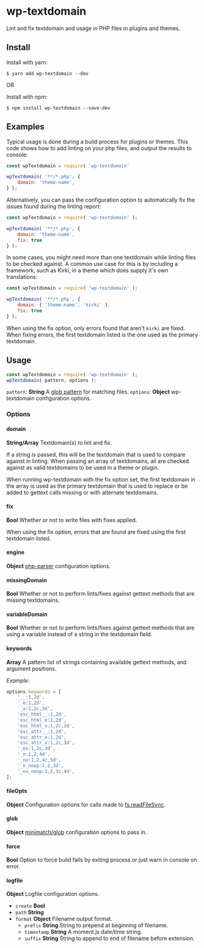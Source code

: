 # wp-textdomain
Lint and fix textdomain and usage in PHP files in plugins and themes.

## Install

Install with yarn:

```
$ yarn add wp-textdomain --dev
```

OR

Install with npm:

```
$ npm install wp-textdomain --save-dev
```

## Examples

Typical usage is done during a build process for plugins or themes.  This code shows how to add linting on your php files, and output the results to console:

```js
const wpTextdomain = require( 'wp-textdomain'

wpTextdomain( '**/*.php', {
	domain: 'theme-name',
} );
```

 Alternatively, you can pass the configuration option to automatically fix the issues found during the linting report:

```js
const wpTextdomain = require( 'wp-textdomain' );

wpTextdomain( '**/*.php', {
	domain: 'theme-name',
	fix: true
} );
```

In some cases, you might need more than one textdomain while linting files to be checked against.  A common use case for this is by including a framework, such as Kirki, in a theme which does supply it's own translations:

```js
const wpTextdomain = require( 'wp-textdomain' );

wpTextdomain( '**/*.php', {
	domain: [ 'theme-name', 'kirki' ],
	fix: true
} );
```

When using the fix option, only errors found that aren't `kirki` are fixed.  When fixing errors, the first textdomain listed is the one used as the primary textdomain.

## Usage

```js
const wpTextdomain = require( 'wp-textdomain' );
wpTextdomain( pattern, options );
```

`pattern`: **String** A [glob pattern](https://www.npmjs.com/package/glob) for matching files.
`options`: **Object** wp-textdomain configuration options.

### Options
#### domain
**String/Array** Textdomain(s) to lint and fix.

If a string is passed, this will be the textdomain that is used to compare against in linting. When passing an array of textdomains, all are checked against as valid textdomains to be used in a theme or plugin.

When running wp-textdomain with the fix option set, the first textdomain in the array is used as the primary textdomain that is used to replace or be added to gettext calls missing or with alternate textdomains.

#### fix
**Bool** Whether or not to write files with fixes applied.

When using the fix option, errors that are found are fixed using the first textdomain listed.

#### engine
**Object** [php-parser](https://www.npmjs.com/package/php-parser) configuration options.

#### missingDomain
**Bool** Whether or not to perform lints/fixes against gettext methods that are missing textdomains.

#### variableDomain
**Bool** Whether or not to perform lints/fixes against gettext methods that are using a variable instead of a string in the textdomain field.

#### keywords
**Array** A pattern list of strings containing available gettext methods, and argument positions.

*Example*:

```js
options.keywords = [
	'__:1,2d',
	'_e:1,2d',
	'_x:1,2c,3d',
	'esc_html__:1,2d',
	'esc_html_e:1,2d',
	'esc_html_x:1,2c,3d',
	'esc_attr__:1,2d',
	'esc_attr_e:1,2d',
	'esc_attr_x:1,2c,3d',
	'_ex:1,2c,3d',
	'_n:1,2,4d',
	'_nx:1,2,4c,5d',
	'_n_noop:1,2,3d',
	'_nx_noop:1,2,3c,4d',
];
```

#### fileOpts
**Object** Configuration options for calls made to [fs.readFileSync](https://nodejs.org/api/fs.html#fs_fs_readfilesync_path_options).

#### glob
**Object** [minimatch/glob](https://www.npmjs.com/package/glob#options) configuration options to pass in.

#### force
**Bool** Option to force build fails by exiting process or just warn in console on error.

#### logfile
**Object** Logfile configuration options.
- `create` **Bool**
- `path` **String**
- `format` **Object** Filename output format.
	- `prefix` **String** String to prepend at beginning of filename.
	- `timestamp` **String** A moment.js date/time string.
	- `suffix` **String** String to append to end of filename before extension.
